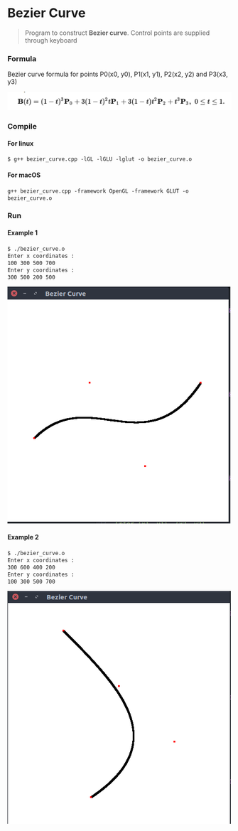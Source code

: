 # Bezier Curve
> Program to construct **Bezier curve**. Control points are supplied through keyboard

### Formula

 Bezier curve formula for points P0(x0, y0), P1(x1, y1), P2(x2, y2) and P3(x3, y3)

![Formula Screenshot](formula.png)

### Compile

#### For linux
```
$ g++ bezier_curve.cpp -lGL -lGLU -lglut -o bezier_curve.o
```

#### For macOS
```
g++ bezier_curve.cpp -framework OpenGL -framework GLUT -o bezier_curve.o
```

### Run

#### Example 1
```
$ ./bezier_curve.o
Enter x coordinates :
100 300 500 700
Enter y coordinates :
300 500 200 500
```

![Example 1 Screenshot](ss1.png)    

#### Example 2
```
$ ./bezier_curve.o
Enter x coordinates :
300 600 400 200
Enter y coordinates :
100 300 500 700
```

![Example 2 Screenshot](ss2.png)
